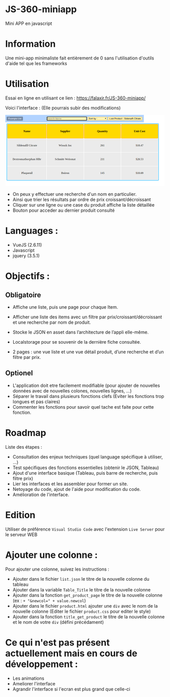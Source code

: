 # JS-360-miniapp
Mini APP en javascript

# Information

Une mini-app minimaliste fait entièrement de 0 sans l'utilisation d'outils d'aide tel que les frameworks

# Utilisation

Essai en ligne en utilisant ce lien : https://falaxir.fr/JS-360-miniapp/

Voici l'interface : (Elle pourrais subir des modifications)

![alt text](https://github.com/Falaxir/JS-360-miniapp/blob/master/Example-app.png?raw=true)

- On peux y effectuer une recherche d'un nom en particulier.
- Ainsi que trier les résultats par ordre de prix croissant/décroissant
- Cliquer sur une ligne ou une case du produit affiche la liste détaillée
- Bouton pour acceder au dernier produit consulté

# Languages :

- VueJS (2.6.11)
- Javascript
- jquery (3.5.1)

# Objectifs :

## Obligatoire

- Affiche une liste, puis une page pour chaque Item.

- Afficher une liste des items avec un filtre par prix/croissant/décroissant et une recherche par nom de produit.

- Stocke le JSON en asset dans l’architecture de l’appli elle-même.

- Localstorage pour se souvenir de la dernière fiche consultée.
 
- 2 pages : une vue liste et une vue détail produit, d’une recherche et d’un filtre par prix.

## Optionel

- L'application doit etre facilement modifiable (pour ajouter de nouvelles données avec de nouvelles colones, nouvelles lignes, ...)
- Séparer le travail dans plusieurs fonctions clefs (Eviter les fonctions trop longues et pas claires)
- Commenter les fonctions pour savoir quel tache est faite pour cette fonction.

# Roadmap

Liste des étapes :

- Consultation des enjeux techniques (quel language spécifique à utiliser, ...)
- Test spécifiques des fonctions essentielles (obtenir le JSON, Tableau)
- Ajout d'une interface basique (Tableau, puis barre de recherche, puis filtre prix)
- Lier les interfaces et les assembler pour former un site.
- Netoyage du code, ajout de l'aide pour modification du code.
- Amélioration de l'interface.

# Edition

Utiliser de préférence `Visual Studio Code` avec l'extension `Live Server` pour le serveur WEB

# Ajouter une colonne :

Pour ajouter une colonne, suivez les instructions :

- Ajouter dans le fichier `list.json` le titre de la nouvelle colonne du tableau
- Ajouter dans la variable `Table_Title` le titre de la nouvelle colonne
- Ajouter dans la fonction `get_product_page` le titre de la nouvelle colonne (ex : `+ "&newcol=" + value.newcol`)
- Ajouter dans le fichier `product.html` ajouter une `div` avec le nom de la nouvelle colonne (Editer le fichier `product.css` pour editer le style)
- Ajouter dans la fonction `title_get_product` le titre de la nouvelle colonne et le nom de votre `div` (défini précédament)

# Ce qui n'est pas présent actuellement mais en cours de développement :

- Les animations
- Ameliorer l'interface
- Agrandir l'interface si l'ecran est plus grand que celle-ci